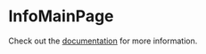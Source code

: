 # InfoMainPage

Check out the [documentation](https://docs.commercetools.com/custom-applications/api-reference/commercetools-frontend-application-components#infomainpage) for more information.

